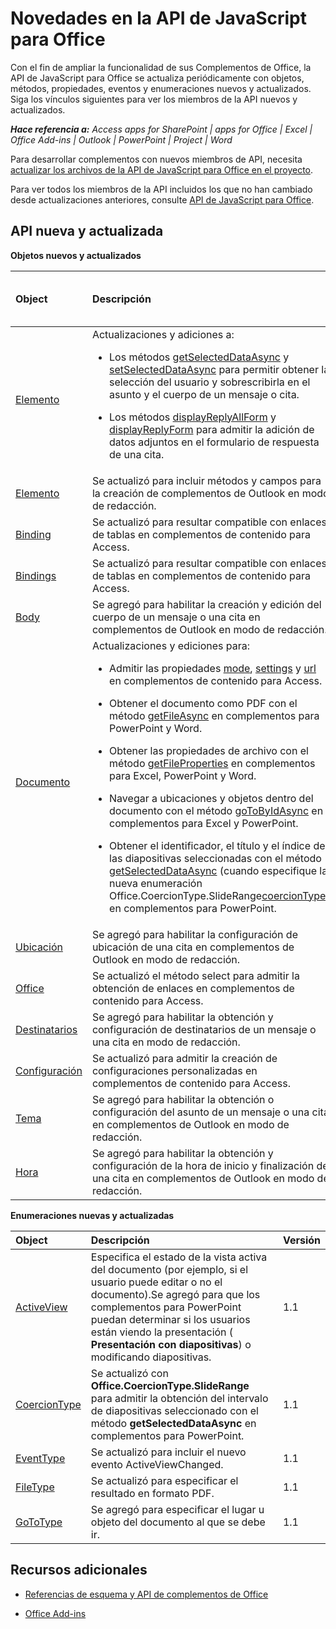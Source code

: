 
# Novedades en la API de JavaScript para Office
Con el fin de ampliar la funcionalidad de sus Complementos de Office, la API de JavaScript para Office se actualiza periódicamente con objetos, métodos, propiedades, eventos y enumeraciones nuevos y actualizados. Siga los vínculos siguientes para ver los miembros de la API nuevos y actualizados.

 _**Hace referencia a:** Access apps for SharePoint | apps for Office | Excel | Office Add-ins | Outlook | PowerPoint | Project | Word_

Para desarrollar complementos con nuevos miembros de API, necesita [actualizar los archivos de la API de JavaScript para Office en el proyecto](../docs/develop/update-your-javascript-api-for-office-and-manifest-schema-version.md).

Para ver todos los miembros de la API incluidos los que no han cambiado desde actualizaciones anteriores, consulte [API de JavaScript para Office](../reference/javascript-api-for-office.md).


## API nueva y actualizada

 **Objetos nuevos y actualizados**


|**Object**|**Descripción**|**Versión agregada o actualizada **|
|:-----|:-----|:-----|
|[Elemento](../reference/outlook/Office.context.mailbox.item.md)|Actualizaciones y adiciones a:<br><ul><li><p>Los métodos <a href="../reference/outlook/Office.context.mailbox.item.md#getSelectedDataAsync" target="_blank">getSelectedDataAsync</a> y <a href="../reference/outlook/Office.context.mailbox.item.md#setSelectedDataAsync" target="_blank">setSelectedDataAsync</a> para permitir obtener la selección del usuario y sobrescribirla en el asunto y el cuerpo de un mensaje o cita.</p></li><li><p>Los métodos <a href="../reference/outlook/Office.context.mailbox.item.md#displayReplyAllForm" target="_blank">displayReplyAllForm</a> y <a href="../reference/outlook/Office.context.mailbox.item.md#displayReplyForm" target="_blank">displayReplyForm</a> para admitir la adición de datos adjuntos en el formulario de respuesta de una cita.</p></li></ul>|Mailbox 1.2|
|[Elemento](../reference/outlook/Office.context.mailbox.item.md)|Se actualizó para incluir métodos y campos para la creación de complementos de Outlook en modo de redacción. |1.1|
|[Binding](../reference/shared/binding.md)|Se actualizó para resultar compatible con enlaces de tablas en complementos de contenido para Access.|1.1|
|[Bindings](../reference/shared/bindings.bindings.md)|Se actualizó para resultar compatible con enlaces de tablas en complementos de contenido para Access.|1.1|
|[Body](../reference/outlook/Body.md)|Se agregó para habilitar la creación y edición del cuerpo de un mensaje o una cita en complementos de Outlook en modo de redacción.|1.1|
|[Documento](../reference/shared/document.md)|Actualizaciones y ediciones para: <ul><li><p>Admitir las propiedades <a href="http://msdn.microsoft.com/library/551369c3-315b-428f-8b7e-08987f6b0e00(Office.15).aspx" target="_blank">mode</a>, <a href="http://msdn.microsoft.com/library/77ba7daf-419f-44b6-8747-7fd5618b7053(Office.15).aspx" target="_blank">settings</a> y <a href="http://msdn.microsoft.com/library/480ac3c6-370e-4505-aba3-1d0dce9fb3dc(Office.15).aspx" target="_blank">url</a> en complementos de contenido para Access.</p></li><li><p>Obtener el documento como PDF con el método <a href="http://msdn.microsoft.com/library/35dda81c-235e-4eab-8a77-9acb3b73a380(Office.15).aspx" target="_blank">getFileAsync</a> en complementos para PowerPoint y Word.</p></li><li><p>Obtener las propiedades de archivo con el método <a href="http://msdn.microsoft.com/library/2533a563-95ae-4d52-b2d5-a6783e4ef5b4(Office.15).aspx" target="_blank">getFileProperties</a> en complementos para Excel, PowerPoint y Word.</p></li><li><p>Navegar a ubicaciones y objetos dentro del documento con el método <a href="http://msdn.microsoft.com/library/35dda81c-235e-4eab-8a77-9acb3b73a380(Office.15).aspx" target="_blank">goToByIdAsync</a> en complementos para Excel y PowerPoint.</p></li><li><p>Obtener el identificador, el título y el índice de las diapositivas seleccionadas con el método <a href="http://msdn.microsoft.com/library/f85ad02c-64f0-4b73-87f6-7f521b3afd69(Office.15).aspx" target="_blank">getSelectedDataAsync</a> (cuando especifique la nueva enumeración <span class="keyword">Office.CoercionType.SlideRange</span><a href="http://msdn.microsoft.com/library/735eaab6-5e31-4bc2-add5-9d378900a31b(Office.15).aspx" target="_blank">coercionType</a>) en complementos para PowerPoint.</p></li></ul>|1.1|
|[Ubicación](../reference/outlook/Location.md)|Se agregó para habilitar la configuración de ubicación de una cita en complementos de Outlook en modo de redacción.|1.1|
|[Office](../reference/shared/office.md)|Se actualizó el método select para admitir la obtención de enlaces en complementos de contenido para Access.|1.1|
|[Destinatarios](../reference/outlook/Recipients.md)|Se agregó para habilitar la obtención y configuración de destinatarios de un mensaje o una cita en modo de redacción.|1.1|
|[Configuración](../reference/shared/document.settings.md)|Se actualizó para admitir la creación de configuraciones personalizadas en complementos de contenido para Access.|1.1|
|[Tema](../reference/outlook/Subject.md)|Se agregó para habilitar la obtención o configuración del asunto de un mensaje o una cita en complementos de Outlook en modo de redacción.|1.1|
|[Hora](../reference/outlook/Time.md)|Se agregó para habilitar la obtención y configuración de la hora de inicio y finalización de una cita en complementos de Outlook en modo de redacción.|1.1|



**Enumeraciones nuevas y actualizadas**


|**Object**|**Descripción**|**Versión**|
|:-----|:-----|:-----|
|[ActiveView](../reference/shared/activeview-enumeration.md)|Especifica el estado de la vista activa del documento (por ejemplo, si el usuario puede editar o no el documento).Se agregó para que los complementos para PowerPoint puedan determinar si los usuarios están viendo la presentación ( **Presentación con diapositivas**) o modificando diapositivas. |1.1|
|[CoercionType](../reference/shared/coerciontype-enumeration.md)|Se actualizó con  **Office.CoercionType.SlideRange** para admitir la obtención del intervalo de diapositivas seleccionado con el método **getSelectedDataAsync** en complementos para PowerPoint.|1.1|
|[EventType](../reference/shared/eventtype-enumeration.md)|Se actualizó para incluir el nuevo evento ActiveViewChanged.|1.1|
|[FileType](../reference/shared/filetype-enumeration.md)|Se actualizó para especificar el resultado en formato PDF.|1.1|
|[GoToType](../reference/shared/gototype-enumeration.md)|Se agregó para especificar el lugar u objeto del documento al que se debe ir.|1.1|

## Recursos adicionales


- [Referencias de esquema y API de complementos de Office](../reference/reference.md)
    
- [Office Add-ins](../docs/overview/office-add-ins.md)
    
